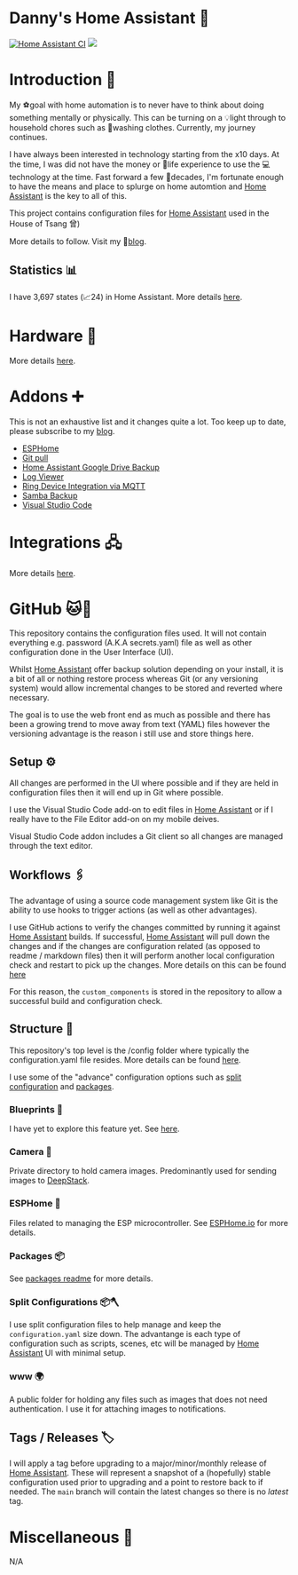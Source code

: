 # Danny's Home Assistant 🏡
[![Home Assistant CI](https://github.com/dannytsang/homeassistant-config/actions/workflows/main.yml/badge.svg)](https://github.com/dannytsang/homeassistant-config/actions/workflows/main.yml)
<a href="https://twitter.com/DannyTsang" target="_blank"><img src="https://img.shields.io/twitter/follow/DannyTsang?color=blue&style=plastic"/></a>

# Introduction 📢
My ⚽goal with home automation is to never have to think about doing something mentally or physically. This can be turning on a 💡light through to household chores such as 👕washing clothes. Currently, my journey continues.

I have always been interested in technology starting from the x10 days. At the time, I was did not have the money or 🧬life experience to use the 💻technology at the time. Fast forward a few 📅decades, I'm fortunate enough to have the means and place to splurge on home automtion and [Home Assistant](https://home-assistant.io) is the key to all of this.

This project contains configuration files for [Home Assistant](https://home-assistant.io) used in the House of Tsang 曾)

More details to follow. Visit my 📜[blog](https://dannytsang.com).

## Statistics 📊
I have 3,697 states (📈24) in Home Assistant. More details [here](statistics.md).

# Hardware 🔩
More details [here](hardware.md).

# Addons ➕
This is not an exhaustive list and it changes quite a lot. Too keep up to date, please subscribe to my [blog](https://dannytsang.com).
*   [ESPHome](https://esphome.io/)
*   [Git pull](https://github.com/home-assistant/addons/tree/master/git_pull)
*   [Home Assistant Google Drive Backup](https://github.com/sabeechen/hassio-google-drive-backup)
*   [Log Viewer](https://github.com/hassio-addons/addon-log-viewer)
*   [Ring Device Integration via MQTT](https://github.com/tsightler/ring-mqtt-ha-addon)
*   [Samba Backup](https://github.com/thomasmauerer/hassio-addons/tree/master/samba-backup)
*   [Visual Studio Code](https://github.com/hassio-addons/addon-vscode)

# Integrations 🖧
More details [here](integrations.md).

# GitHub 🐱🐙
This repository contains the configuration files used. It will not contain everything e.g. password (A.K.A secrets.yaml) file as well as other configuration done in the User Interface (UI).

Whilst [Home Assistant](https://home-assistant.io) offer backup solution depending on your install, it is a bit of all or nothing restore process whereas Git (or any versioning system) would allow incremental changes to be stored and reverted where necessary.

The goal is to use the web front end as much as possible and there has been a growing trend to move away from text (YAML) files however the versioning advantage is the reason i still use and store things here.

## Setup ⚙️
All changes are performed in the UI where possible and if they are held in configuration files then it will end up in Git where possible.

I use the Visual Studio Code add-on to edit files in [Home Assistant](https://home-assistant.io) or if I really have to the File Editor add-on on my mobile deives.

Visual Studio Code addon includes a Git client so all changes are managed through the text editor.

## Workflows 🖇️
The advantage of using a source code management system like Git is the ability to use hooks to trigger actions (as well as other advantages).

I use GitHub actions to verify the changes committed by running it against [Home Assistant](https://home-assistant.io) builds. If successful, [Home Assistant](https://home-assistant.io) will pull down the changes and if the changes are configuration related (as opposed to readme / markdown files) then it will perform another local configuration check and restart to pick up the changes. More details on this can be found [here](https://dannytsang.com/home-assistant-partial-continuous-integration-workflow/)

For this reason, the `custom_components` is stored in the repository to allow a successful build and configuration check.

## Structure 🧱
This repository's top level is the /config folder where typically the configuration.yaml file resides. More details can be found [here](https://www.home-assistant.io/docs/configuration/).

I use some of the "advance" configuration options such as [split configuration](https://www.home-assistant.io/docs/configuration/splitting_configuration/) and [packages](https://www.home-assistant.io/docs/configuration/packages/).

### Blueprints 📝
I have yet to explore this feature yet. See [here](https://github.com/dannytsang/homeassistant-config/issues/9).

### Camera 📸
Private directory to hold camera images. Predominantly used for sending images to [DeepStack](https://deepstack.cc/).

### ESPHome 🔌
Files related to managing the ESP microcontroller. See [ESPHome.io](https://esphome.io/) for more details.

### Packages 📦
See [packages readme](packages/README.md) for more details.

### Split Configurations 📦🪓
I use split configuration files to help manage and keep the `configuration.yaml` size down. The advantange is each type of configuration such as scripts, scenes, etc will be managed by [Home Assistant](https://home-assistant.io) UI with minimal setup.

### www 🌍
A public folder for holding any files such as images that does not need authentication. I use it for attaching images to notifications.

## Tags / Releases 🏷️
I will apply a tag before upgrading to a major/minor/monthly release of [Home Assistant](https://home-assistant.io). These will represent a snapshot of a (hopefully) stable configuration used prior to upgrading and a point to restore back to if needed. The `main` branch will contain the latest changes so there is no *latest* tag.

# Miscellaneous 🦺
N/A
